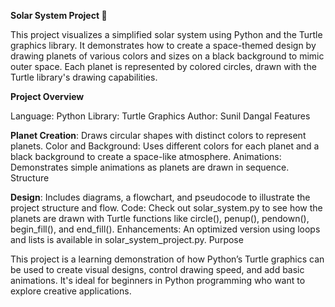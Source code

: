 **Solar System Project 🌌**

This project visualizes a simplified solar system using Python and the Turtle graphics library. It demonstrates how to create a space-themed design by drawing planets of various colors and sizes on a black background to mimic outer space. Each planet is represented by colored circles, drawn with the Turtle library's drawing capabilities.

**Project Overview**

Language: Python
Library: Turtle Graphics
Author: Sunil Dangal
Features

**Planet Creation**: Draws circular shapes with distinct colors to represent planets.
Color and Background: Uses different colors for each planet and a black background to create a space-like atmosphere.
Animations: Demonstrates simple animations as planets are drawn in sequence.
Structure

**Design**: Includes diagrams, a flowchart, and pseudocode to illustrate the project structure and flow.
Code: Check out solar_system.py to see how the planets are drawn with Turtle functions like circle(), penup(), pendown(), begin_fill(), and end_fill().
Enhancements: An optimized version using loops and lists is available in solar_system_project.py.
Purpose

This project is a learning demonstration of how Python’s Turtle graphics can be used to create visual designs, control drawing speed, and add basic animations. It's ideal for beginners in Python programming who want to explore creative applications.
